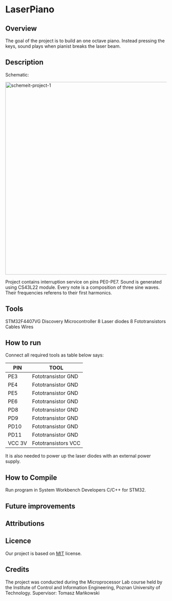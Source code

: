 # LaserPiano

## Overview
  The goal of the project is to build an one octave piano. Instead pressing the keys, sound plays when pianist breaks the laser beam.
## Description
Schematic:

<a href="https://ibb.co/Mpd1vjv"><img src="https://i.ibb.co/5vZj0z0/schemeit-project-1.png" alt="schemeit-project-1" border="0" height="600"></a>

Project contains interruption service on pins PE0-PE7. Sound is generated using CS43L22 module. Every note is a composition of three sine waves. Their frequencies referens to their first harmonics.
## Tools
STM32F4407VG Discovery Microcontroller
8 Laser diodes
8 Fototransistors
Cables
Wires

## How to run
Connect all required tools as table below says:

| PIN  | TOOL |
| ------------- | ------------- |
| PE3 | Fototransistor GND |
| PE4 | Fototransistor GND |
| PE5 | Fototransistor GND |
| PE6 | Fototransistor GND |
| PD8 | Fototransistor GND |
| PD9 | Fototransistor GND |
| PD10 | Fototransistor GND |
| PD11 | Fototransistor GND |
| VCC 3V | Fototransistors VCC |

It is also needed to power up the laser diodes with an external power supply.

## How to Compile
Run program in System Workbench Developers C/C++ for STM32.
## Future improvements

## Attributions

## Licence
Our project is based on [MIT](https://opensource.org/licenses/mit-license.php) license.
## Credits
The project was conducted during the Microprocessor Lab course held by the Institute of Control and Information Engineering, Poznan University of Technology.
Supervisor: Tomasz Mańkowski
